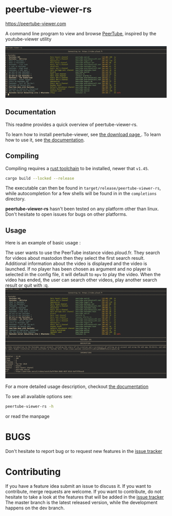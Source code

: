 peertube-viewer-rs
===

https://peertube-viewer.com

A command line program to view and browse [PeerTube](https://joinpeertube.org), inspired by the youtube-viewer utility

![example of the prompt](./docs/src/screenshots/select_prompt.jpg)

Documentation
---

This readme provides a quick overview of peertube-viewer-rs. 

To learn how to install peertube-viewer, see [the download page ](https://peertube-viewer.com/download).
To learn how to use it, see [the documentation](https://docs.peertube-viewer.com).

Compiling
---

Compiling requires a [rust toolchain](https://www.rust-lang.org/tools/install) to be installed, newer that `v1.45`.

```bash
cargo build --locked --release
```

The executable can then be found in `target/release/peertube-viewer-rs`, while autocompletion for a few shells will be found in in the `completions` directory.

**peertube-viewer-rs** hasn't been tested on any platform other than linux.
Don't hesitate to open issues for bugs on other platforms.

Usage
---
Here is an example of basic usage :

The user wants to use the PeerTube instance video.ploud.fr. They search for videos about mastodon then they select the first search result. Additional information about the video is displayed and the video is launched. If no player has been chosen as argument and no player is selected in the config file, it will default to `mpv` to play the video. When the video has ended, the user can search other videos, play another search result or quit with :q.
![Screenshot of basic usage](docs/src/screenshots/screenshot.png?raw=true "Example usage")

For a more detailed usage description, checkout [the documentation](https://docs.peertube-viewer.com)

To see all available options see:
```bash
peertube-viewer-rs -h
```
or read the manpage

BUGS
====

Don't hesitate to report bug or to request new features in the [issue tracker](https://gitlab.com/peertube-viewer/peertube-viewer-rs/-/issues)


Contributing
===

If you have a feature idea submit an issue to discuss it.
If you want to contribute, merge requests are welcome.
If you want to contribute, do not hesitate to take a look at the features that will be added in the [issue tracker](https://gitlab.com/peertube-viewer/peertube-viewer-rs/-/issues?label_name%5B%5D=Feature)
The master branch is the latest released version, while the development happens on the dev branch.

